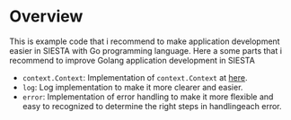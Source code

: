 # Overview

This is example code that i recommend to make application development easier in SIESTA with Go programming language.
Here a some parts that i recommend to improve Golang application development in SIESTA

- `context.Context`: Implementation of `context.Context` at [here](./implementation/context/).
- `log`: Log implementation to make it more clearer and easier.
- `error`: Implementation of error handling to make it more flexible and easy to recognized to determine the right steps in handlingeach error.
